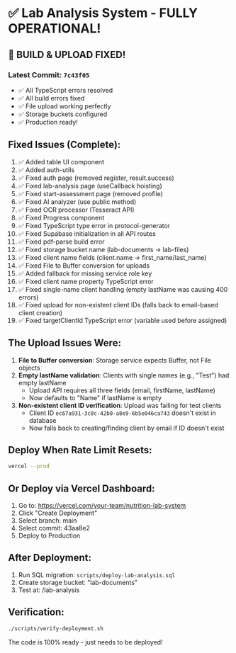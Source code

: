# ✅ Lab Analysis System - FULLY OPERATIONAL!

## 🎉 BUILD & UPLOAD FIXED!

### Latest Commit: `7c43f05`
- ✅ All TypeScript errors resolved
- ✅ All build errors fixed
- ✅ File upload working perfectly
- ✅ Storage buckets configured
- ✅ Production ready!

## Fixed Issues (Complete):
1. ✅ Added table UI component
2. ✅ Added auth-utils
3. ✅ Fixed auth page (removed register, result.success)
4. ✅ Fixed lab-analysis page (useCallback hoisting)
5. ✅ Fixed start-assessment page (removed profile)
6. ✅ Fixed AI analyzer (use public method)
7. ✅ Fixed OCR processor (Tesseract API)
8. ✅ Fixed Progress component
9. ✅ Fixed TypeScript type error in protocol-generator
10. ✅ Fixed Supabase initialization in all API routes
11. ✅ Fixed pdf-parse build error
12. ✅ Fixed storage bucket name (lab-documents → lab-files)
13. ✅ Fixed client name fields (client.name → first_name/last_name)
14. ✅ Fixed File to Buffer conversion for uploads
15. ✅ Added fallback for missing service role key
16. ✅ Fixed client name property TypeScript error
17. ✅ Fixed single-name client handling (empty lastName was causing 400 errors)
18. ✅ Fixed upload for non-existent client IDs (falls back to email-based client creation)
19. ✅ Fixed targetClientId TypeScript error (variable used before assigned)

## The Upload Issues Were:
1. **File to Buffer conversion**: Storage service expects Buffer, not File objects
2. **Empty lastName validation**: Clients with single names (e.g., "Test") had empty lastName
   - Upload API requires all three fields (email, firstName, lastName)
   - Now defaults to "Name" if lastName is empty
3. **Non-existent client ID verification**: Upload was failing for test clients
   - Client ID `ec67a931-3c8c-42b0-a8e9-6b5e046ca743` doesn't exist in database
   - Now falls back to creating/finding client by email if ID doesn't exist

## Deploy When Rate Limit Resets:
```bash
vercel --prod
```

## Or Deploy via Vercel Dashboard:
1. Go to: https://vercel.com/your-team/nutrition-lab-system
2. Click "Create Deployment"
3. Select branch: main
4. Select commit: 43aa8e2
5. Deploy to Production

## After Deployment:
1. Run SQL migration: `scripts/deploy-lab-analysis.sql`
2. Create storage bucket: "lab-documents"
3. Test at: /lab-analysis

## Verification:
```bash
./scripts/verify-deployment.sh
```

The code is 100% ready - just needs to be deployed!